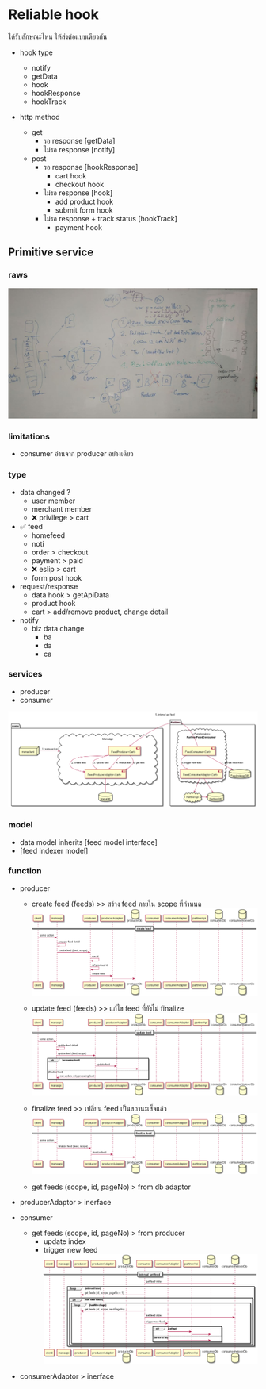 # Reliable hook

ได้รับลักษณะไหน ให้ส่งต่อแบบเดียวกัน

- hook type
    - notify
    - getData
    - hook
    - hookResponse
    - hookTrack

- http method
    - get
        - รอ response [getData]
        - ไม่รอ response [notify]
    - post
        - รอ response [hookResponse]
            - cart hook
            - checkout hook
        - ไม่รอ response [hook]
            - add product hook
            - submit form hook
        - ไม่รอ response + track status [hookTrack]
            - payment hook

## Primitive service

### raws

![](photo_2021-11-09_14-31-13.jpg)

### limitations
- consumer อ่านจาก producer อย่างเดียว

### type
- data changed ?
    - user member
    - merchant member
    - ❌ privilege > cart
- ✅ feed
    - homefeed
    - noti
    - order > checkout
    - payment > paid
    - ❌ eslip > cart
    - form post hook
- request/response
    - data hook > getApiData
    - product hook
    - cart > add/remove product, change detail
- notify
    - biz data change
        - ba
        - da
        - ca

### services
- producer
- consumer

![](out/primitive-module/Producer-Consuner.png)

### model
- data model inherits [feed model interface]
- [feed indexer model]

### function
- producer
    - create feed (feeds) >> สร้าง feed ภายใน scope ที่กำหนด
    ![](out/primitive-sequence-create/Sequence.png)
    
    - update feed (feeds) >> แก้ไข feed ที่ยังไม่ finalize
    ![](out/primitive-sequence-update/Sequence.png)
    
    - finalize feed >> เปลี่ยน feed เป็นสถานะเส็จแล้ว
    ![](out/primitive-sequence-finalize/Sequence.png)
    
    - get feeds (scope, id, pageNo) > from db adaptor
    
- producerAdaptor > inerface
- consumer
    - get feeds (scope, id, pageNo) > from producer
        - update index
        - trigger new feed
    ![](out/primitive-sequence-interval/Sequence.png)

- consumerAdaptor > inerface

<!-- ### Flow

- sequence

![](out/primitive-sequence-get/Sequence.png)

- state

![](out/primitive-flow/Flow.png)

### Classes

![](out/primitive-class/Class.png) -->


<!-- ![](out/sequence-api/sequence.png) -->
